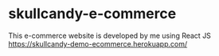 # skullcandy-e-commerce
This e-commerce website is developed by me using React JS
https://skullcandy-demo-ecommerce.herokuapp.com/

